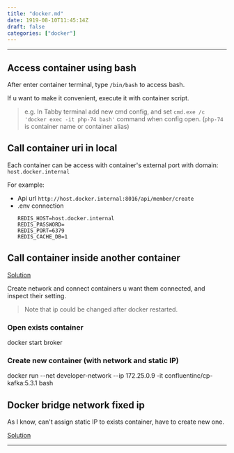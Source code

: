 ```yaml
---
title: "docker.md"
date: 1919-08-10T11:45:14Z
draft: false
categories: ["docker"]
---
```




---

## Access container using bash

After enter container terminal, type `/bin/bash` to access bash.

If u want to make it convenient, execute it with container script.

> e.g. In Tabby terminal add new cmd config, and set `cmd.exe /c 'docker exec -it php-74 bash'` command when config open. (`php-74` is container name or container alias)


## Call container uri in local

Each container can be access with container's external port with domain: `host.docker.internal`

For example:

* Api url `http://host.docker.internal:8016/api/member/create`
* .env connection
    ```
    REDIS_HOST=host.docker.internal
    REDIS_PASSWORD=
    REDIS_PORT=6379
    REDIS_CACHE_DB=1
    ```

## Call container inside another container

[Solution](https://stackoverflow.com/questions/42385977/accessing-a-docker-container-from-another-container)

Create network and connect containers u want them connected, and inspect their setting.

> Note that ip could be changed after docker restarted.

### Open exists container

docker start broker

### Create new container (with network and static IP)

docker run --net developer-network --ip 172.25.0.9 -it confluentinc/cp-kafka:5.3.1 bash

## Docker bridge network fixed ip

As I know, can't assign static IP to exists container, have to create new one.

[Solution](https://stackoverflow.com/questions/27937185/assign-static-ip-to-docker-container)



---

